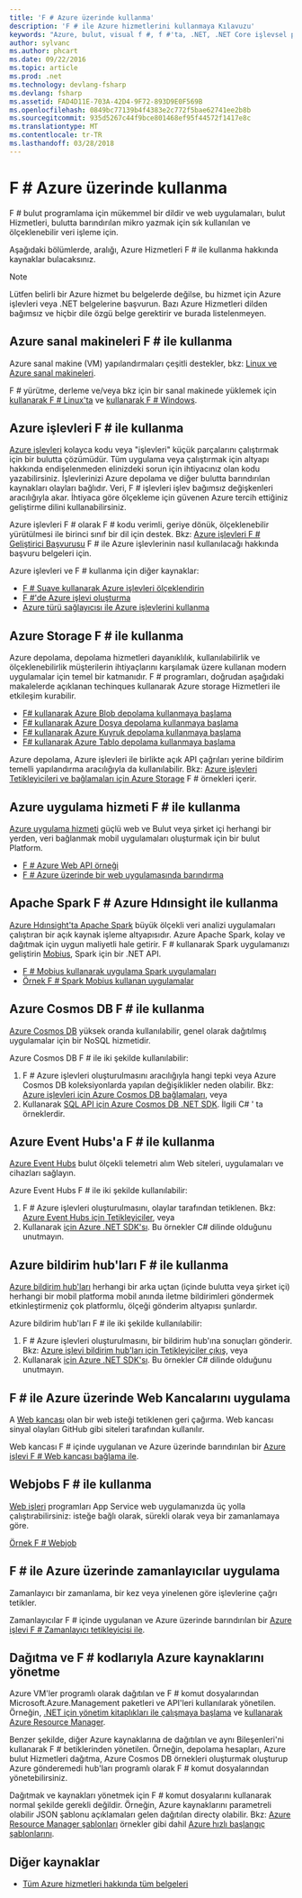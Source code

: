 ```yaml
---
title: 'F # Azure üzerinde kullanma'
description: 'F # ile Azure hizmetlerini kullanmaya Kılavuzu'
keywords: "Azure, bulut, visual f #, f #'ta, .NET, .NET Core işlevsel programlama"
author: sylvanc
ms.author: phcart
ms.date: 09/22/2016
ms.topic: article
ms.prod: .net
ms.technology: devlang-fsharp
ms.devlang: fsharp
ms.assetid: FAD4D11E-703A-42D4-9F72-893D9E0F569B
ms.openlocfilehash: 0849bc77139b4f4383e2c772f5bae62741ee2b8b
ms.sourcegitcommit: 935d5267c44f9bce801468ef95f44572f1417e8c
ms.translationtype: MT
ms.contentlocale: tr-TR
ms.lasthandoff: 03/28/2018
---
```

# <a name="using-f-on-azure"></a>F # Azure üzerinde kullanma

F # bulut programlama için mükemmel bir dildir ve web uygulamaları, bulut Hizmetleri, bulutta barındırılan mikro yazmak için sık kullanılan ve ölçeklenebilir veri işleme için.

Aşağıdaki bölümlerde, aralığı, Azure Hizmetleri F # ile kullanma hakkında kaynaklar bulacaksınız.

> [!NOTE]
> Lütfen belirli bir Azure hizmet bu belgelerde değilse, bu hizmet için Azure işlevleri veya .NET belgelerine başvurun. Bazı Azure Hizmetleri dilden bağımsız ve hiçbir dile özgü belge gerektirir ve burada listelenmeyen.

## <a name="using-azure-virtual-machines-with-f"></a>Azure sanal makineleri F # ile kullanma #

Azure sanal makine (VM) yapılandırmaları çeşitli destekler, bkz: [Linux ve Azure sanal makineleri](https://azure.microsoft.com/services/virtual-machines/).

F # yürütme, derleme ve/veya bkz için bir sanal makinede yüklemek için [kullanarak F # Linux'ta](http://fsharp.org/use/linux) ve [kullanarak F # Windows](http://fsharp.org/use/windows).


## <a name="using-azure-functions-with-f"></a>Azure işlevleri F # ile kullanma #

[Azure işlevleri](https://azure.microsoft.com/services/functions/) kolayca kodu veya "işlevleri" küçük parçalarını çalıştırmak için bir bulutta çözümüdür. Tüm uygulama veya çalıştırmak için altyapı hakkında endişelenmeden elinizdeki sorun için ihtiyacınız olan kodu yazabilirsiniz. İşlevlerinizi Azure depolama ve diğer bulutta barındırılan kaynakları olayları bağlıdır. Veri, F # işlevleri işlev bağımsız değişkenleri aracılığıyla akar. İhtiyaca göre ölçekleme için güvenen Azure tercih ettiğiniz geliştirme dilini kullanabilirsiniz.

Azure işlevleri F # olarak F # kodu verimli, geriye dönük, ölçeklenebilir yürütülmesi ile birinci sınıf bir dil için destek. Bkz: [Azure işlevleri F # Geliştirici Başvurusu](/azure/azure-functions/functions-reference-fsharp) F # ile Azure işlevlerinin nasıl kullanılacağı hakkında başvuru belgeleri için.

Azure işlevleri ve F # kullanma için diğer kaynaklar:

* [F # Suave kullanarak Azure işlevleri ölçeklendirin](https://blog.tamizhvendan.in/blog/2016/09/19/scale-up-azure-functions-in-f-number-using-suave/)
* [F #'de Azure işlevi oluşturma](https://mnie.github.io/2016-09-08-AzureFunctions/)
* [Azure türü sağlayıcısı ile Azure işlevlerini kullanma](https://compositional-it.com/blog/2017/08-30-using-the-azure-type-provider-with-azure-functions/index.html)

## <a name="using-azure-storage-with-f"></a>Azure Storage F # ile kullanma #

Azure depolama, depolama hizmetleri dayanıklılık, kullanılabilirlik ve ölçeklenebilirlik müşterilerin ihtiyaçlarını karşılamak üzere kullanan modern uygulamalar için temel bir katmanıdır. F # programları, doğrudan aşağıdaki makalelerde açıklanan techinques kullanarak Azure storage Hizmetleri ile etkileşim kurabilir.

* [F# kullanarak Azure Blob depolama kullanmaya başlama](blob-storage.md)
* [F# kullanarak Azure Dosya depolama kullanmaya başlama](file-storage.md)
* [F# kullanarak Azure Kuyruk depolama kullanmaya başlama](queue-storage.md)
* [F# kullanarak Azure Tablo depolama kullanmaya başlama](table-storage.md)

Azure depolama, Azure işlevleri ile birlikte açık API çağrıları yerine bildirim temelli yapılandırma aracılığıyla da kullanılabilir. Bkz: [Azure işlevleri Tetikleyicileri ve bağlamaları için Azure Storage](/azure/azure-functions/functions-bindings-storage) F # örnekleri içerir.

## <a name="using-azure-app-service-with-f"></a>Azure uygulama hizmeti F # ile kullanma #

[Azure uygulama hizmeti](https://azure.microsoft.com/services/app-service/) güçlü web ve Bulut veya şirket içi herhangi bir yerden, veri bağlanmak mobil uygulamaları oluşturmak için bir bulut Platform.

* [F # Azure Web API örneği](https://github.com/fsprojects/azure-webapi-example)
* [F # Azure üzerinde bir web uygulamasında barındırma](https://github.com/isaacabraham/fsharp-demonstrator)

## <a name="using-apache-spark-with-f-with-azure-hdinsight"></a>Apache Spark F # Azure Hdınsight ile kullanma

[Azure Hdınsight'ta Apache Spark](https://azure.microsoft.com/services/hdinsight/apache-spark/) büyük ölçekli veri analizi uygulamaları çalıştıran bir açık kaynak işleme altyapısıdır. Azure Apache Spark, kolay ve dağıtmak için uygun maliyetli hale getirir. F # kullanarak Spark uygulamanızı geliştirin [Mobius](https://github.com/Microsoft/Mobius), Spark için bir .NET API.

* [F # Mobius kullanarak uygulama Spark uygulamaları](https://github.com/Microsoft/Mobius/blob/master/notes/spark-fsharp-mobius.md)
* [Örnek F # Spark Mobius kullanan uygulamalar](https://github.com/Microsoft/Mobius/tree/master/examples/fsharp)

## <a name="using-azure-cosmos-db-with-f"></a>Azure Cosmos DB F # ile kullanma #

[Azure Cosmos DB](https://azure.microsoft.com/services/cosmos-db) yüksek oranda kullanılabilir, genel olarak dağıtılmış uygulamalar için bir NoSQL hizmetidir.

Azure Cosmos DB F # ile iki şekilde kullanılabilir:

1. F # Azure işlevleri oluşturulmasını aracılığıyla hangi tepki veya Azure Cosmos DB koleksiyonlarda yapılan değişiklikler neden olabilir. Bkz: [Azure işlevleri için Azure Cosmos DB bağlamaları](/azure/azure-functions/functions-bindings-cosmosdb), veya
2. Kullanarak [SQL API için Azure Cosmos DB .NET SDK](/azure/cosmos-db/sql-api-sdk-dotnet). İlgili C# ' ta örneklerdir.

## <a name="using-azure-event-hubs-with-f"></a>Azure Event Hubs'a F # ile kullanma #

[Azure Event Hubs](https://azure.microsoft.com/services/event-hubs/) bulut ölçekli telemetri alım Web siteleri, uygulamaları ve cihazları sağlayın.

Azure Event Hubs F # ile iki şekilde kullanılabilir:

1. F # Azure işlevleri oluşturulmasını, olaylar tarafından tetiklenen. Bkz: [Azure Event Hubs için Tetikleyiciler](/azure/azure-functions/functions-bindings-event-hubs), veya
2. Kullanarak [için Azure .NET SDK'sı](/azure/event-hubs/event-hubs-csharp-ephcs-getstarted). Bu örnekler C# dilinde olduğunu unutmayın.

## <a name="using-azure-notification-hubs-with-f"></a>Azure bildirim hub'ları F # ile kullanma #

[Azure bildirim hub'ları](/azure/notification-hubs/) herhangi bir arka uçtan (içinde bulutta veya şirket içi) herhangi bir mobil platforma mobil anında iletme bildirimleri göndermek etkinleştirmeniz çok platformlu, ölçeği gönderim altyapısı şunlardır.

Azure bildirim hub'ları F # ile iki şekilde kullanılabilir:

1. F # Azure işlevleri oluşturulmasını, bir bildirim hub'ına sonuçları gönderir. Bkz: [Azure işlevi bildirim hub'ları için Tetikleyiciler çıkış](/azure/azure-functions/functions-bindings-notification-hubs), veya
2. Kullanarak [için Azure .NET SDK'sı](https://blogs.msdn.microsoft.com/azuremobile/2014/04/08/push-notifications-using-notification-hub-and-net-backend/). Bu örnekler C# dilinde olduğunu unutmayın.


## <a name="implementing-webhooks-on-azure-with-f"></a>F # ile Azure üzerinde Web Kancalarını uygulama #

A [Web kancası](https://en.wikipedia.org/wiki/Webhook) olan bir web isteği tetiklenen geri çağırma. Web kancası sinyal olayları GitHub gibi siteleri tarafından kullanılır. 

Web kancası F # içinde uygulanan ve Azure üzerinde barındırılan bir [Azure işlevi F # Web kancası bağlama ile](/azure/azure-functions/functions-bindings-http-webhook).

## <a name="using-webjobs-with-f"></a>Webjobs F # ile kullanma #

[Web işleri](/azure/app-service-web/web-sites-create-web-jobs) programları App Service web uygulamanızda üç yolla çalıştırabilirsiniz: isteğe bağlı olarak, sürekli olarak veya bir zamanlamaya göre.

[Örnek F # Webjob](https://github.com/andredublin/fsharp-azure-webjob)

## <a name="implementing-timers-on-azure-with-f"></a>F # ile Azure üzerinde zamanlayıcılar uygulama #

Zamanlayıcı bir zamanlama, bir kez veya yinelenen göre işlevlerine çağrı tetikler.

Zamanlayıcılar F # içinde uygulanan ve Azure üzerinde barındırılan bir [Azure işlevi F # Zamanlayıcı tetikleyicisi ile](/azure/azure-functions/functions-bindings-timer).

## <a name="deploying-and-managing-azure-resources-with-f-scripts"></a>Dağıtma ve F # kodlarıyla Azure kaynaklarını yönetme #

Azure VM'ler programlı olarak dağıtılan ve F # komut dosyalarından Microsoft.Azure.Management paketleri ve API'leri kullanılarak yönetilen. Örneğin, [.NET için yönetim kitaplıkları ile çalışmaya başlama](https://msdn.microsoft.com/library/dn722415.aspx) ve [kullanarak Azure Resource Manager](/azure/azure-resource-manager/resource-manager-deployment-model).

Benzer şekilde, diğer Azure kaynaklarına de dağıtılan ve aynı Bileşenleri'ni kullanarak F # betiklerinden yönetilen. Örneğin, depolama hesapları, Azure bulut Hizmetleri dağıtma, Azure Cosmos DB örnekleri oluşturmak oluşturup Azure gönderemedi hub'ları programlı olarak F # komut dosyalarından yönetebilirsiniz.

Dağıtmak ve kaynakları yönetmek için F # komut dosyalarını kullanarak normal şekilde gerekli değildir. Örneğin, Azure kaynaklarını parametreli olabilir JSON şablonu açıklamaları gelen dağıtılan directy olabilir. Bkz: [Azure Resource Manager şablonları](/azure/azure-resource-manager/resource-manager-template-best-practices) örnekler gibi dahil [Azure hızlı başlangıç şablonlarını](https://azure.microsoft.com/documentation/templates/).

## <a name="other-resources"></a>Diğer kaynaklar

* [Tüm Azure hizmetleri hakkında tüm belgeleri](/azure/)
